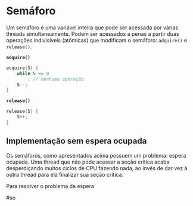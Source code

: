 
# Semáforo

Um semáforo é uma variável inteira que pode ser acessada por várias threads simultaneamente. Podem ser acessados a penas a partir duas operações indivisíveis (atômicas) que modificam o semáforo: `adquire()` e `release()`.

**`adquire()`**

```c
acquire(S) {
	while S <= 0
		; // nenhuma operação
	S--;
}
```

**`release()`**

```c
release(S) {
	S++;
}
```

## Implementação sem espera ocupada

Os semáforos, como apresentados acima possuem um problema: espera ocupada. Uma thread que não pode acessar a seção crítica acaba desperdiçando muitos ciclos de CPU fazendo nada, ao invés de dar vez à outra thread para ela finalizar sua seção crítica.

Para resolver o problema da espera 

#so

